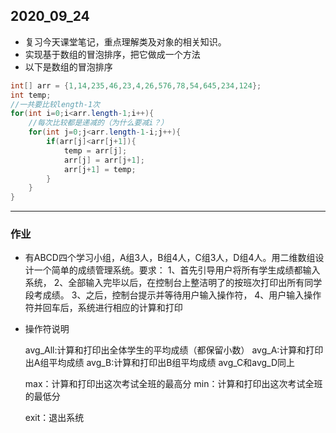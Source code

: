 ## 2020_09_24

- 复习今天课堂笔记，重点理解类及对象的相关知识。
- 实现基于数组的冒泡排序，把它做成一个方法
- 以下是数组的冒泡排序

```java
int[] arr = {1,14,235,46,23,4,26,576,78,54,645,234,124};
int temp;
//一共要比较length-1次
for(int i=0;i<arr.length-1;i++){
    //每次比较都是递减的（为什么要减i？）
	for(int j=0;j<arr.length-1-i;j++){
		if(arr[j]<arr[j+1]){
			temp = arr[j];
			arr[j] = arr[j+1];
			arr[j+1] = temp;
		}
	}
}
```
------

### 作业

- 有ABCD四个学习小组，A组3人，B组4人，C组3人，D组4人。用二维数组设计一个简单的成绩管理系统。要求：
  1、首先引导用户将所有学生成绩都输入系统，
  2、全部输入完毕以后，在控制台上整洁明了的按班次打印出所有同学段考成绩。
  3、之后，控制台提示并等待用户输入操作符，
  4、用户输入操作符并回车后，系统进行相应的计算和打印

- 操作符说明
  
  avg_All:计算和打印出全体学生的平均成绩（都保留小数）
  avg_A:计算和打印出A组平均成绩
  avg_B:计算和打印出B组平均成绩
  avg_C和avg_D同上

  max：计算和打印出这次考试全班的最高分
min：计算和打印出这次考试全班的最低分
  
  exit：退出系统
  
  
  
  
